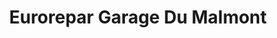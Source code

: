 ---
title: "Eurorepar Garage Du Malmont"
url: /draguignan/eurorepar-garage-du-malmont/
shop: réparation de voitures
---